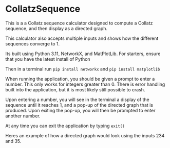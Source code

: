 # CollatzSequence

This is a a Collatz sequence calculator designed to compute a Collatz sequence, and then display as a directed graph. 

This calculator also accepts multiple inputs and shows how the different sequences converge to 1. 

Its built using Python 3.11, NetworkX, and MatPlotLib. For starters, ensure that you have the latest install of Python 

Then in a terminal run ```pip install networkx``` and ```pip install matplotlib```

When running the application, you should be given a prompt to enter a number. This only works for integers greater than 0. There is error handling built into the application, but it is most likely still possible to crash.

Upon entering a number, you will see in the terminal a display of the sequence until it reaches 1, and a pop-up of the directed graph that is produced. Upon exiting the pop-up, you will then be prompted to enter another number. 

At any time you can exit the application by typing ```exit()```

Heres an example of how a directed graph would look using the inputs 234 and 35. 

